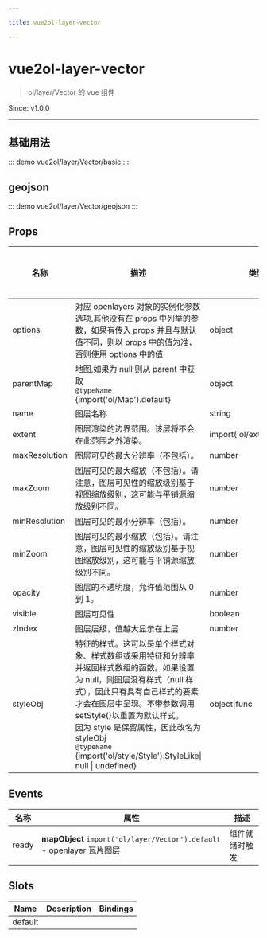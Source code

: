 ```yaml
---

title: vue2ol-layer-vector

---
```


# vue2ol-layer-vector

> ol/layer/Vector 的 vue 组件

Since: v1.0.0

---

## 基础用法

::: demo
vue2ol/layer/Vector/basic
:::

## geojson

::: demo
vue2ol/layer/Vector/geojson
:::

## Props

| 名称          | 描述                                                                                                                                                                                                                                                                                                                                          | 类型                       | 取值范围 | 默认值 |
| ------------- | --------------------------------------------------------------------------------------------------------------------------------------------------------------------------------------------------------------------------------------------------------------------------------------------------------------------------------------------- | -------------------------- | -------- | ------ |
| options       | 对应 openlayers 对象的实例化参数选项,其他没有在 props 中列举的参数，如果有传入 props 并且与默认值不同，则以 props 中的值为准，否则使用 options 中的值                                                                                                                                                                                         | object                     | -        |        |
| parentMap     | 地图,如果为 null 则从 parent 中获取<br/>`@typeName` {import('ol/Map').default}                                                                                                                                                                                                                                                                | object                     | -        |        |
| name          | 图层名称                                                                                                                                                                                                                                                                                                                                      | string                     | -        |        |
| extent        | 图层渲染的边界范围。该层将不会在此范围之外渲染。                                                                                                                                                                                                                                                                                              | import('ol/extent').Extent | -        |        |
| maxResolution | 图层可见的最大分辨率（不包括）。                                                                                                                                                                                                                                                                                                              | number                     | -        |        |
| maxZoom       | 图层可见的最大缩放（不包括）。请注意，图层可见性的缩放级别基于视图缩放级别，这可能与平铺源缩放级别不同。                                                                                                                                                                                                                                      | number                     | -        |        |
| minResolution | 图层可见的最小分辨率（包括）。                                                                                                                                                                                                                                                                                                                | number                     | -        |        |
| minZoom       | 图层可见的最小缩放（包括）。请注意，图层可见性的缩放级别基于视图缩放级别，这可能与平铺源缩放级别不同。                                                                                                                                                                                                                                        | number                     | -        |        |
| opacity       | 图层的不透明度，允许值范围从 0 到 1。                                                                                                                                                                                                                                                                                                         | number                     | -        |        |
| visible       | 图层可见性                                                                                                                                                                                                                                                                                                                                    | boolean                    | -        | true   |
| zIndex        | 图层层级，值越大显示在上层                                                                                                                                                                                                                                                                                                                    | number                     | -        |        |
| styleObj      | 特征的样式。这可以是单个样式对象、样式数组或采用特征和分辨率并返回样式数组的函数。如果设置为 null，则图层没有样式（null 样式），因此只有具有自己样式的要素才会在图层中呈现。不带参数调用 setStyle()以重置为默认样式。<br/>因为 style 是保留属性，因此改名为 styleObj<br/>`@typeName` {import('ol/style/Style').StyleLike\| null \| undefined} | object\|func               | -        |        |

## Events

| 名称  | 属性                                                                   | 描述           |
| ----- | ---------------------------------------------------------------------- | -------------- |
| ready | **mapObject** `import('ol/layer/Vector').default` - openlayer 瓦片图层 | 组件就绪时触发 |

## Slots

| Name    | Description | Bindings |
| ------- | ----------- | -------- |
| default |             |          |
